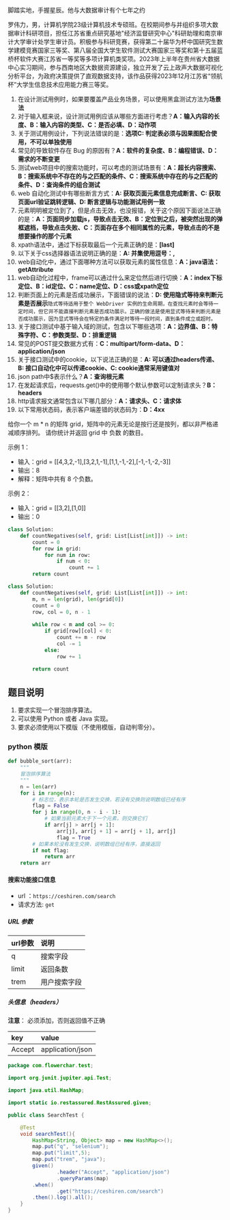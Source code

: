 脚踏实地，手握星辰。他与大数据审计有个七年之约



罗伟力，男，计算机学院23级计算机技术专硕班。在校期间参与并组织多项大数据审计科研项目，担任江苏省重点研究基地"经济监督研究中心"科研助理和南京审计大学审计处学生审计员。积极参与科研竞赛，获得第二十届华为杯中国研究生数学建模竞赛国家三等奖、第八届全国大学生软件测试大赛国家三等奖和第十五届蓝桥杯软件大赛江苏省一等奖等多项计算机类奖项。2023年上半年在贵州省大数据中心实习期间，参与西南地区大数据资源建设，独立开发了云上政声大数据可视化分析平台，为政府决策提供了直观数据支持，该作品获得2023年12月江苏省“领航杯”大学生信息技术应用能力赛三等奖。



1. 在设计测试用例时，如果要覆盖产品业务场景，可以使用黑盒测试方法为**场景法**
2. 对于输入框来说，设计测试用例应该从哪些方面进行考虑？**A：输入内容的长度、B：输入内容的类型、C：是否必填、D：动作项**
3. 关于测试用例设计，下列说法错误的是：**选项C: 判定表必须与因果图配合使用，不可以单独使用**
4. 常见的导致软件存在 Bug 的原因有？**A：软件的复杂度、B：编程错误、D：需求的不断变更**
5. 测试web项目中的搜索功能时，可以考虑的测试场景有：**A：超长内容搜索、B：搜索系统中不存在的与之匹配的条件、C：搜索系统中存在的与之匹配的条件、D：查询条件的组合测试**
6. web 自动化测试中有哪些断言方式：**A: 获取页面元素信息完成断言、C: 获取页面url验证跳转逻辑、D: 断言逻辑与功能测试用例一致**
7. 元素明明被定位到了，但是点击无效，也没报错，关于这个原因下面说法正确的是：**A：页面同步加载js，导致点击无效、B：定位到之后，被突然出现的弹框遮档，导致点击失败、C：页面存在多个相同属性的元素，导致点击的不是想要操作的那个元素**
8. xpath语法中，通过下标获取最后一个元素正确的是：**[last]**
9. 以下关于css选择器语法说明正确的是：**A: 并集使用逗号：,**
10. web自动化中，通过下面哪种方法可以获取元素的属性信息：**A：java语法：getAttribute**
11. web自动化过程中，frame可以通过什么来定位然后进行切换：**A：index下标定位、B：id定位、C：name定位、D：css或xpath定位**
12. 判断页面上的元素是否成功展示，下面错误的说法：**D: 使用隐式等待来判断元素是否展示**`隐式等待适用于整个 WebDriver 实例的生命周期，在查找元素时会等待一定时间，但它并不能直接判断元素是否成功展示。正确的做法是使用显式等待来判断元素是否成功展示，因为显式等待会在特定的条件满足时等待一段时间，直到条件成立或超时。`
13. 关于接口测试中基于输入域的测试，包含以下哪些选项：**A：边界值、B：特殊字符、C：参数类型、D：排重逻辑**
14. 常见的POST提交数据方式有：**C：multipart/form-data、D：application/json**
15. 关于接口测试中的cookie，以下说法正确的是：**A: 可以通过headers传递、B: 接口自动化中可以传递cookie、C: cookie通常采用键值对**
16. json path中$表示什么？**A：查询根元素**
17. 在发起请求后，requests.get()中的使用哪个默认参数可以定制请求头？**B：headers**
18. http请求报文通常包含以下哪几部分：**A：请求头、C：请求体**
19. 以下常用状态码，表示客户端差错的状态码为：**D：4xx**





给你一个 m * n 的矩阵 grid，矩阵中的元素无论是按行还是按列，都以非严格递减顺序排列。 请你统计并返回 grid 中 负数 的数目。

示例 1：

- 输入：grid = [[4,3,2,-1],[3,2,1,-1],[1,1,-1,-2],[-1,-1,-2,-3]]
- 输出：8
- 解释：矩阵中共有 8 个负数。

示例 2：

- 输入：grid = [[3,2],[1,0]]
- 输出：0

```python
class Solution:
    def countNegatives(self, grid: List[List[int]]) -> int:
        count = 0
        for row in grid:
            for num in row:
                if num < 0:
                    count += 1
        return count

class Solution:
    def countNegatives(self, grid: List[List[int]]) -> int:
        m, n = len(grid), len(grid[0])
        count = 0
        row, col = 0, n - 1
        
        while row < m and col >= 0:
            if grid[row][col] < 0:
                count += m - row
                col -= 1
            else:
                row += 1
                
        return count

```



## 题目说明

1. 要求实现一个冒泡排序算法。
2. 可以使用 Python 或者 Java 实现。
3. 要求必须使用以下模版（不使用模版，自动判零分）。

### python 模版

```python
def bubble_sort(arr):
    """
    冒泡排序算法
    """
    n = len(arr)
    for i in range(n):
        # 标志位，表示本轮是否发生交换，若没有交换则说明数组已经有序
        flag = False
        for j in range(0, n - i - 1):
            # 如果当前元素大于下一个元素，则交换它们
            if arr[j] > arr[j + 1]:
                arr[j], arr[j + 1] = arr[j + 1], arr[j]
                flag = True
        # 如果本轮没有发生交换，说明数组已经有序，直接返回
        if not flag:
            return arr
    return arr
```



#### 搜索功能接口信息

- url ：`https://ceshiren.com/search`
- 请求方法: `get`

##### URL 参数

| url参数 | 说明         |
| :------ | :----------- |
| q       | 搜索字段     |
| limit   | 返回条数     |
| trem    | 用户搜索字段 |

##### 头信息（headers）

**注意**： 必须添加，否则返回值不正确

| key    | value            |
| :----- | :--------------- |
| Accept | application/json |

```java
package com.flowerchar.test;

import org.junit.jupiter.api.Test;

import java.util.HashMap;

import static io.restassured.RestAssured.given;

public class SearchTest {

    @Test
    void searchTest(){
        HashMap<String, Object> map = new HashMap<>();
        map.put("q", "selenium");
        map.put("limit",5);
        map.put("trem", "java");
        given()
                .header("Accept", "application/json")
                .queryParams(map)
        .when()
                .get("https://ceshiren.com/search")
        .then().log().all();
    }
}

